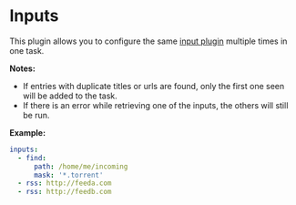 # Inputs
This plugin allows you to configure the same [input plugin](/Plugins#Inputs) multiple times in one task.

**Notes:**
- If entries with duplicate titles or urls are found, only the first one seen will be added to the task.
- If there is an error while retrieving one of the inputs, the others will still be run.

**Example:**
```yaml
inputs:
  - find:
      path: /home/me/incoming
      mask: '*.torrent'
  - rss: http://feeda.com
  - rss: http://feedb.com
```